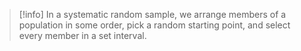 > [!info] In a systematic random sample, we arrange members of a population in some order, pick a random starting point, and select every member in a set interval.